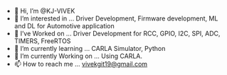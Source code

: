 - 👋 Hi, I’m @KJ-VIVEK
- 👀 I’m interested in ... Driver Development, Firmware development, ML and DL for Automotive application
- 👀 I’ve Worked on ... Driver Development for RCC, GPIO, I2C, SPI, ADC, TIMERS, FreeRTOS
- 🌱 I’m currently learning ... CARLA Simulator, Python
- 🌱 I’m currently Working on ... Using CARLA.
- 📫 How to reach me ... vivekgit19@gmail.com

<!---
KJ-VIVEK/KJ-VIVEK is a ✨ special ✨ repository because its `README.md` (this file) appears on your GitHub profile.
You can click the Preview link to take a look at your changes.
--->
